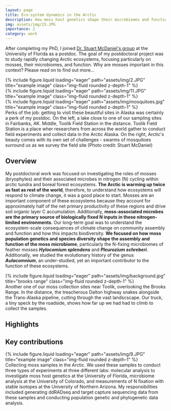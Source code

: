 ```yaml
---
layout: page
title: Eco-system dynamics in the Arctic
description: How moss host genetics shape their microbiomes and function
img: assets/img/15.JPG
importance: 2
category: work
---
```


After completing my PhD, I joined [Dr. Stuart McDaniel's group](https://mcdaniellab.biology.ufl.edu/) at the University of Florida as a postdoc.
The goal of my postdoctoral project was to study rapidly changing Arctic ecosystems, focusing particularly on mosses, their microbiomes, and function. Why are mosses important in this context?
Please read on to find out more...

<div class="row">
    <div class="col-sm mt-3 mt-md-0">
        {% include figure.liquid loading="eager" path="assets/img/2.JPG" title="example image" class="img-fluid rounded z-depth-1" %}
    </div>
    <div class="col-sm mt-3 mt-md-0">
        {% include figure.liquid loading="eager" path="assets/img/11.JPG" title="example image" class="img-fluid rounded z-depth-1" %}
    </div>
    <div class="col-sm mt-3 mt-md-0">
        {% include figure.liquid loading="eager" path="assets/img/mosquitoes.jpg" title="example image" class="img-fluid rounded z-depth-1" %}
    </div>
</div>
<div class="caption">
    Perks of the job: getting to visit these beautiful sites in Alaska was certainly a perk of my postdoc. On the left, a lake close to one of our sampling sites in Fairbanks, AK. Middle, Toolik Field Station in the distance. Toolik Field Station is a place wher researchers from across the world gather to conduct field experiments and collect data in the Arctic Alaska. On the right, Arctic's beauty comes with its own set of challenges - swarms of mosquitoes surround us as we survey the field site (Photo credit: Stuart McDaniel)
</div>

## Overview

My postdoctoral work was focused on investigating the roles of mosses (bryophytes) and their associated microbes in nitrogen (N) cycling within arctic tundra and boreal forest ecosystems.
**The Arctic is warming up twice as fast as rest of the world**, therefore, to understand how ecosystems will respond to climate change, it was a good place to start.
Mosses are an important component of these ecosystems because they account for approximately half of the net primary productivity of these regions and drive soil organic layer C accumulation.
Additionally, **moss-associated microbes are the primary source of biologically fixed N inputs in these nitrogen-limited environments**.
Our long-term goal was to understand the ecosystem-scale consequences of climate change on community assembly and function and how this impacts biodiversity.
**We focused on how moss population genetics and species diversity shape the assembly and function of the moss microbiome**,
particularly the N-fixing microbiomes of feather mosses **_Hylocomium splendens_** and **_Pleurozium schreberi_**.
Additionally, we studied the evolutionary history of the genus **_Aulacomnium_**, an under-studied, yet an important contributor to the function of these ecosystems.

<div class="row">
     <div class="col-sm mt-3 mt-md-0">
         {% include figure.liquid loading="eager" path="assets/img/background.jpg" title="brooks range" class="img-fluid rounded z-depth-1" %}
     </div>
</div>
<div class="caption">
    Another one of our moss collection sites near Toolik, overlooking the Brooks Range. In the distance, the treacherous Dalton highway snakes alongside the Trans-Alaska pipeline, cutting through the vast landscscape. Our truck, a tiny speck by the roadside, shows how far up we had had to climb to collect the samples.
</div>

## Highlights

## Key contributions

<div class="row">
    <div class="col-sm mt-3 mt-md-0">
        {% include figure.liquid loading="eager" path="assets/img/9.JPG" title="example image" class="img-fluid rounded z-depth-1" %}
    </div>
</div>
<div class="caption">
    Collecting moss samples in the Arctic. We used these samples to conduct three types of experiments at three different labs: molecular analysis to investigate moss host genetics at the University of Florida, microbiome analysis at the University of Colorado, and measurements of N fixation with stable isotopes at the University of Northern Arizona. My responsibilities included generating ddRADseq and target capture sequencing data from these samples and conducting population genetic and phylogenetic data analysis.
</div>

